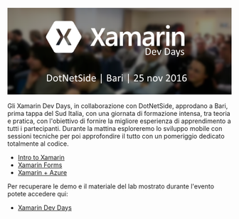 ![alt tag](725a6b03-cf05-4b97-b89a-dccfb1fa79d7.png)

Gli Xamarin Dev Days, in collaborazione con DotNetSide, approdano a Bari, prima tappa del Sud Italia, con una giornata di formazione intensa, tra teoria e pratica, con l'obiettivo di fornire la migliore esperienza di apprendimento a tutti i partecipanti. Durante la mattina esploreremo lo sviluppo mobile con sessioni tecniche per poi approfondire il tutto con un pomeriggio dedicato totalmente al codice.

* [Intro to Xamarin](https://github.com/DotNetSide/Xamarin-Dev-Days-2016/blob/master/Dev%20Days%201%20-%20Intro%20to%20Xamarin.pdf "Intro to Xamarin")
* [Xamarin Forms](https://github.com/DotNetSide/Xamarin-Dev-Days-2016/blob/master/Dev%20Days%202%20-%20Xamarin%20Forms.pdf "Xamarin Forms")
* [Xamarin + Azure](https://github.com/DotNetSide/Xamarin-Dev-Days-2016/blob/master/Dev%20Days%203%20-%20Connected%20%26%20Disconnected%20Apps.pdf "Xamarin + Azure")

Per recuperare le demo e il materiale del lab mostrato durante l'evento potete accedere qui:

* [Xamarin Dev Days](https://github.com/xamarin/dev-days-labs "Xamarin Dev Days")
